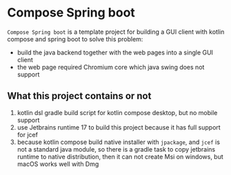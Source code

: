 # Compose Spring boot

`Compose Spring boot` is a template project for building a GUI client with kotlin compose and spring boot to solve this problem: 
* build the java backend together with the web pages into a single GUI client
* the web page required Chromium core which java swing does not support

## What this project contains or not 
1. kotlin dsl gradle build script for kotlin compose desktop, but no mobile support 
2. use Jetbrains runtime 17 to build this project because it has full support for jcef
3. because kotlin compose build native installer with `jpackage`, and `jcef` is not a standard java module, 
so there is a gradle task to copy jetbrains runtime to native distribution, then it can not create Msi on windows, but macOS works well with Dmg




